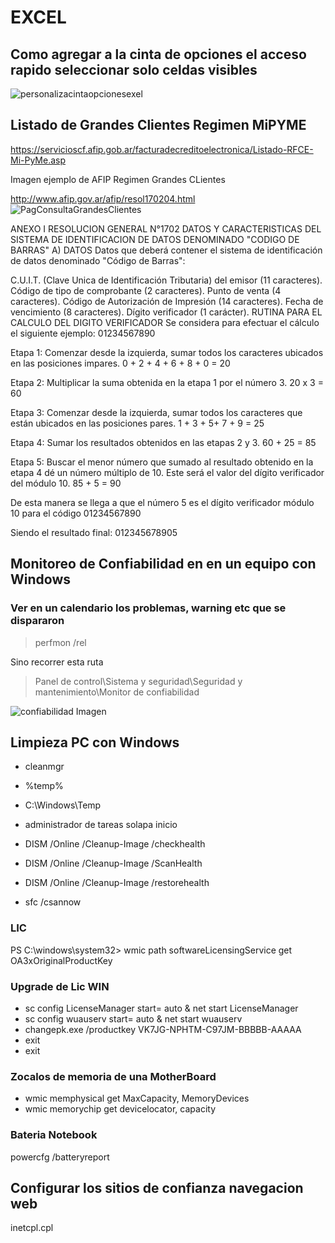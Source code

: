 # EXCEL

## Como agregar a la cinta de opciones el acceso rapido seleccionar solo celdas visibles
![personalizacintaopcionesexel](https://github.com/ChorchChorch/REPO_Publico/blob/master/IM/PersonalizarCintaOpcionesEXEL.JPG)

## Listado de Grandes Clientes Regimen MiPYME

https://servicioscf.afip.gob.ar/facturadecreditoelectronica/Listado-RFCE-Mi-PyMe.asp

Imagen ejemplo de AFIP Regimen Grandes CLientes

http://www.afip.gov.ar/afip/resol170204.html
![PagConsultaGrandesClientes](https://github.com/ChorchChorch/REPO_Publico/blob/master/IM/GrandesClientes.JPG)

ANEXO I RESOLUCION GENERAL N°1702 DATOS Y CARACTERISTICAS DEL SISTEMA DE IDENTIFICACION DE DATOS DENOMINADO "CODIGO DE BARRAS" A) DATOS Datos que deberá contener el sistema de identificación de datos denominado "Código de Barras":

C.U.I.T. (Clave Unica de Identificación Tributaria) del emisor (11 caracteres).
Código de tipo de comprobante (2 caracteres).
Punto de venta (4 caracteres).
Código de Autorización de Impresión (14 caracteres).
Fecha de vencimiento (8 caracteres).
Dígito verificador (1 carácter). RUTINA PARA EL CALCULO DEL DIGITO VERIFICADOR
Se considera para efectuar el cálculo el siguiente ejemplo: 01234567890

Etapa 1: Comenzar desde la izquierda, sumar todos los caracteres ubicados en las posiciones impares. 0 + 2 + 4 + 6 + 8 + 0 = 20

Etapa 2: Multiplicar la suma obtenida en la etapa 1 por el número 3. 20 x 3 = 60

Etapa 3: Comenzar desde la izquierda, sumar todos los caracteres que están ubicados en las posiciones pares. 1 + 3 + 5+ 7 + 9 = 25

Etapa 4: Sumar los resultados obtenidos en las etapas 2 y 3. 60 + 25 = 85

Etapa 5: Buscar el menor número que sumado al resultado obtenido en la etapa 4 dé un número múltiplo de 10. Este será el valor del dígito verificador del módulo 10. 85 + 5 = 90

De esta manera se llega a que el número 5 es el dígito verificador módulo 10 para el código 01234567890

Siendo el resultado final: 012345678905



## Monitoreo de Confiabilidad en en un equipo con Windows
### Ver en un calendario los problemas, warning etc que se dispararon 

> perfmon /rel

Sino recorrer esta ruta

> Panel de control\Sistema y seguridad\Seguridad y mantenimiento\Monitor de confiabilidad

![confiabilidad Imagen](https://github.com/ChorchChorch/REPO_Publico/blob/master/IM/Monitoreo_Confiabilidad_Issues.JPG)


## Limpieza PC con Windows

* cleanmgr
* %temp%
* C:\Windows\Temp
* administrador de tareas solapa inicio

* DISM /Online /Cleanup-Image /checkhealth
* DISM /Online /Cleanup-Image /ScanHealth
* DISM /Online /Cleanup-Image /restorehealth
* sfc /csannow

### LIC
  PS C:\windows\system32> wmic path softwareLicensingService get OA3xOriginalProductKey

### Upgrade de Lic WIN

  * sc config LicenseManager start= auto & net start LicenseManager
  * sc config wuauserv start= auto & net start wuauserv
  * changepk.exe /productkey VK7JG-NPHTM-C97JM-BBBBB-AAAAA
  * exit
  * exit

### Zocalos de memoria de una MotherBoard

  * wmic memphysical get MaxCapacity, MemoryDevices
  * wmic memorychip get devicelocator, capacity

### Bateria Notebook
powercfg /batteryreport

## Configurar los sitios de confianza navegacion web
inetcpl.cpl
